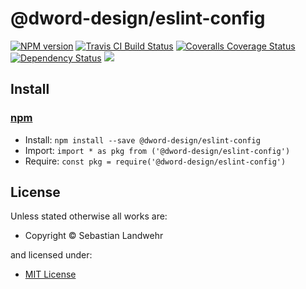 <!-- TITLE/ -->

<h1>@dword-design/eslint-config</h1>

<!-- /TITLE -->


<!-- BADGES/ -->

<span class="badge-npmversion"><a href="https://npmjs.org/package/@dword-design/eslint-config" title="View this project on NPM"><img src="https://img.shields.io/npm/v/@dword-design/eslint-config.svg" alt="NPM version" /></a></span>
<span class="badge-travisci"><a href="http://travis-ci.org/dword-design/eslint-config" title="Check this project's build status on TravisCI"><img src="https://img.shields.io/travis/dword-design/eslint-config/master.svg" alt="Travis CI Build Status" /></a></span>
<span class="badge-coveralls"><a href="https://coveralls.io/r/dword-design/eslint-config" title="View this project's coverage on Coveralls"><img src="https://img.shields.io/coveralls/dword-design/eslint-config.svg" alt="Coveralls Coverage Status" /></a></span>
<span class="badge-daviddm"><a href="https://david-dm.org/dword-design/eslint-config" title="View the status of this project's dependencies on DavidDM"><img src="https://img.shields.io/david/dword-design/eslint-config.svg" alt="Dependency Status" /></a></span>
<span class="badge-shields"><a href="https://img.shields.io/badge/renovate-enabled-brightgreen.svg"><img src="https://img.shields.io/badge/renovate-enabled-brightgreen.svg" /></a></span>

<!-- /BADGES -->


<!-- DESCRIPTION/ -->



<!-- /DESCRIPTION -->


<!-- INSTALL/ -->

<h2>Install</h2>

<a href="https://npmjs.com" title="npm is a package manager for javascript"><h3>npm</h3></a>
<ul>
<li>Install: <code>npm install --save @dword-design/eslint-config</code></li>
<li>Import: <code>import * as pkg from ('@dword-design/eslint-config')</code></li>
<li>Require: <code>const pkg = require('@dword-design/eslint-config')</code></li>
</ul>

<!-- /INSTALL -->


<!-- LICENSE/ -->

<h2>License</h2>

Unless stated otherwise all works are:

<ul><li>Copyright &copy; Sebastian Landwehr</li></ul>

and licensed under:

<ul><li><a href="http://spdx.org/licenses/MIT.html">MIT License</a></li></ul>

<!-- /LICENSE -->

